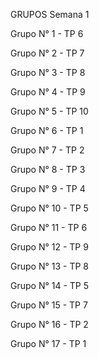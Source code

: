 GRUPOS	      Semana 1

Grupo N° 1 -	TP 6
   
Grupo N° 2 -	TP 7

Grupo N° 3 -	TP 8

Grupo N° 4 -	TP 9

Grupo N° 5 -	TP 10

Grupo N° 6 -	TP 1

Grupo N° 7 -	TP 2

Grupo N° 8 -	TP 3

Grupo N° 9 -	TP 4

Grupo N° 10 -	TP 5

Grupo N° 11 -	TP 6

Grupo N° 12 -	TP 9

Grupo N° 13 -	TP 8

Grupo N° 14 -	TP 5

Grupo N° 15 -	TP 7

Grupo N° 16 -	TP 2

Grupo N° 17 -	TP 1
